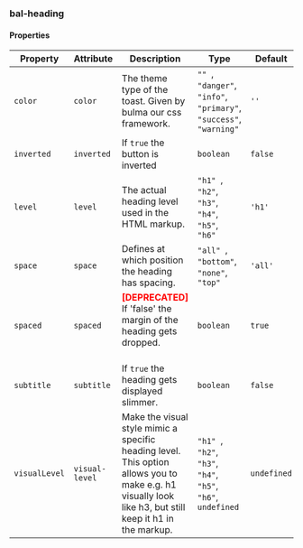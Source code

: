 ### bal-heading
 
#### Properties

| Property      | Attribute      | Description                                                                                                                                             | Type                                                                        | Default     |
| ------------- | -------------- | ------------------------------------------------------------------------------------------------------------------------------------------------------- | --------------------------------------------------------------------------- | ----------- |
| `color`       | `color`        | The theme type of the toast. Given by bulma our css framework.                                                                                          | `"" `, ` "danger" `, ` "info" `, ` "primary" `, ` "success" `, ` "warning"` | `''`        |
| `inverted`    | `inverted`     | If `true` the button is inverted                                                                                                                        | `boolean`                                                                   | `false`     |
| `level`       | `level`        | The actual heading level used in the HTML markup.                                                                                                       | `"h1" `, ` "h2" `, ` "h3" `, ` "h4" `, ` "h5" `, ` "h6"`                    | `'h1'`      |
| `space`       | `space`        | Defines at which position the heading has spacing.                                                                                                      | `"all" `, ` "bottom" `, ` "none" `, ` "top"`                                | `'all'`     |
| `spaced`      | `spaced`       | <span style="color:red">**[DEPRECATED]**</span> If 'false' the margin of the heading gets dropped.<br/><br/>                                            | `boolean`                                                                   | `true`      |
| `subtitle`    | `subtitle`     | If `true` the heading gets displayed slimmer.                                                                                                           | `boolean`                                                                   | `false`     |
| `visualLevel` | `visual-level` | Make the visual style mimic a specific heading level. This option allows you to make e.g. h1 visually look like h3, but still keep it h1 in the markup. | `"h1" `, ` "h2" `, ` "h3" `, ` "h4" `, ` "h5" `, ` "h6" `, ` undefined`     | `undefined` |


 